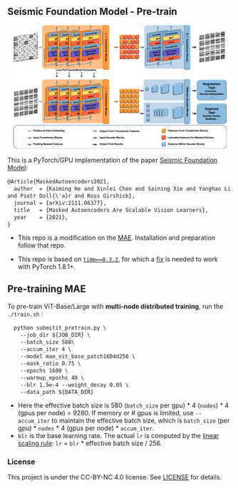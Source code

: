 ## Seismic Foundation Model - Pre-train

<p align="center">
  <img src="../assert/Network.png" width="480">
</p>

This is a PyTorch/GPU implementation of the paper [Seismic Foundation Model](https://arxiv.org/abs/2111.06377):
```
@Article{MaskedAutoencoders2021,
  author  = {Kaiming He and Xinlei Chen and Saining Xie and Yanghao Li and Piotr Doll{\'a}r and Ross Girshick},
  journal = {arXiv:2111.06377},
  title   = {Masked Autoencoders Are Scalable Vision Learners},
  year    = {2021},
}
```
* This repo is a modification on the [MAE](https://github.com/facebookresearch/mae). Installation and preparation follow that repo.

* This repo is based on [`timm==0.3.2`](https://github.com/rwightman/pytorch-image-models), for which a [fix](https://github.com/rwightman/pytorch-image-models/issues/420#issuecomment-776459842) is needed to work with PyTorch 1.8.1+.

## Pre-training MAE

To pre-train ViT-Base/Large with **multi-node distributed training**, run the ```./train.sh``` :
```
  python submitit_pretrain.py \
    --job_dir ${JOB_DIR} \
    --batch_size 580\
    --accum_iter 4 \
    --model mae_vit_base_patch16D4d256 \
    --mask_ratio 0.75 \
    --epochs 1600 \
    --warmup_epochs 40 \
    --blr 1.5e-4 --weight_decay 0.05 \
    --data_path ${DATA_DIR}
```
- Here the effective batch size is 580 (`batch_size` per gpu) * 4 (`nodes`) * 4 (gpus per node) = 9280. If memory or # gpus is limited, use `--accum_iter` to maintain the effective batch size, which is `batch_size` (per gpu) * `nodes` * 4 (gpus per node) * `accum_iter`.
- `blr` is the base learning rate. The actual `lr` is computed by the [linear scaling rule](https://arxiv.org/abs/1706.02677): `lr` = `blr` * effective batch size / 256.

### License

This project is under the CC-BY-NC 4.0 license. See [LICENSE](LICENSE) for details.
